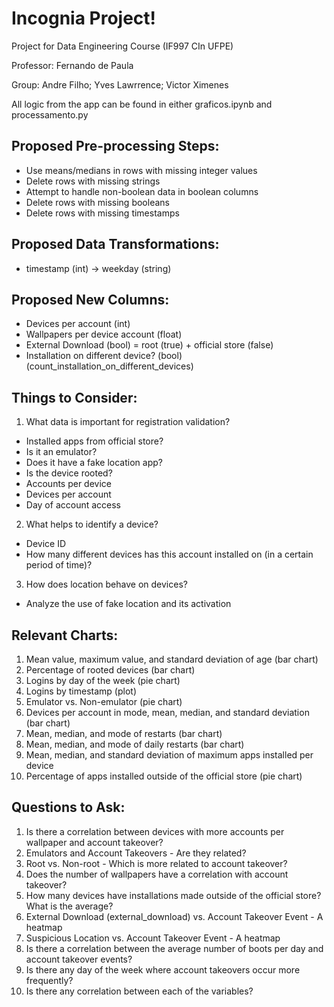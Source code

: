 # Incognia Project!
Project for Data Engineering Course (IF997 CIn UFPE)

Professor: Fernando de Paula

Group: Andre Filho; Yves Lawrrence; Victor Ximenes

All logic from the app can be found in either graficos.ipynb and processamento.py

## Proposed Pre-processing Steps:

* Use means/medians in rows with missing integer values
* Delete rows with missing strings
* Attempt to handle non-boolean data in boolean columns
* Delete rows with missing booleans
* Delete rows with missing timestamps

## Proposed Data Transformations:

* timestamp (int) -> weekday (string)

## Proposed New Columns:

* Devices per account (int)
* Wallpapers per device account (float)
* External Download (bool) = root (true) + official store (false)
* Installation on different device? (bool) (count_installation_on_different_devices)

## Things to Consider:

1. What data is important for registration validation?
 * Installed apps from official store?
 * Is it an emulator?
 * Does it have a fake location app?
 * Is the device rooted?
 * Accounts per device
 * Devices per account
 * Day of account access
2. What helps to identify a device?
 * Device ID
 * How many different devices has this account installed on (in a certain period of time)?
3. How does location behave on devices?
 * Analyze the use of fake location and its activation

## Relevant Charts:

1. Mean value, maximum value, and standard deviation of age (bar chart)
2. Percentage of rooted devices (bar chart)
3. Logins by day of the week (pie chart)
4. Logins by timestamp (plot)
5. Emulator vs. Non-emulator (pie chart)
6. Devices per account in mode, mean, median, and standard deviation (bar chart)
7. Mean, median, and mode of restarts (bar chart)
8. Mean, median, and mode of daily restarts (bar chart)
9. Mean, median, and standard deviation of maximum apps installed per device
10. Percentage of apps installed outside of the official store (pie chart)

## Questions to Ask:

1. Is there a correlation between devices with more accounts per wallpaper and account takeover?
2. Emulators and Account Takeovers - Are they related?
3. Root vs. Non-root - Which is more related to account takeover?
4. Does the number of wallpapers have a correlation with account takeover?
5. How many devices have installations made outside of the official store? What is the average?
6. External Download (external_download) vs. Account Takeover Event - A heatmap
7. Suspicious Location vs. Account Takeover Event - A heatmap
8. Is there a correlation between the average number of boots per day and account takeover events?
9. Is there any day of the week where account takeovers occur more frequently?
10. Is there any correlation between each of the variables?
